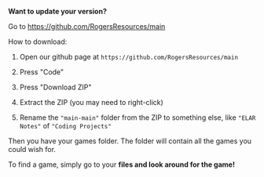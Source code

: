 **Want to update your version?**

Go to https://github.com/RogersResources/main

How to download:

1) Open our github page at `https://github.com/RogersResources/main`

2) Press "Code"

3) Press "Download ZIP"

4) Extract the ZIP (you may need to right-click)

5) Rename the `"main-main"` folder from the ZIP to something else, like `"ELAR Notes"` of `"Coding Projects"`

Then you have your games folder.
The folder will contain all the games you could wish for.

To find a game, simply go to your **files and look around for the game!**
